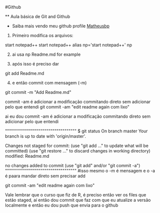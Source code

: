 #Github

** Aula básica de Git and Github

* Saiba mais vendo meu github profile [Matheusbp](https://github.com/Matheusbp)

1. Primeiro modifica os arquivos:

start notepad++
start notepad++ <filename>
alias np='start notepad++'
np <filename>

2. ai usa np Readme.md for example

3. após isso é preciso dar

git add Readme.md

4. e então commit com mensagem (-m)

git commit -m "Add Readme.md" 

commit -am é adicionar a modificação commitando direto sem adicionar pelo que entendi git commit -am "edit readme again com lixo"

ai eu dou commit -am é adicionar a modificação commitando direto sem adicionar pelo que entendi

""""""""""""""""""""""""""""""""""""
$ git status
On branch master
Your branch is up to date with 'origin/master'.

Changes not staged for commit:
  (use "git add <file>..." to update what will be committed)
  (use "git restore <file>..." to discard changes in working directory)
        modified:   Readme.md

no changes added to commit (use "git add" and/or "git commit -a")
""""""""""""""""""""""""""""""""""""
#isso mesmo o -m é mensagem e o -a é paara mandar direto sem precisar add

git commit -am "edit readme again com lixo"


Vale lembrar que o curso que fiz de R, é preciso então ver os files que estão staged,
aí então dou commit que faz com que eu atualize a versão localmente e então eu dou push que envia para o github
